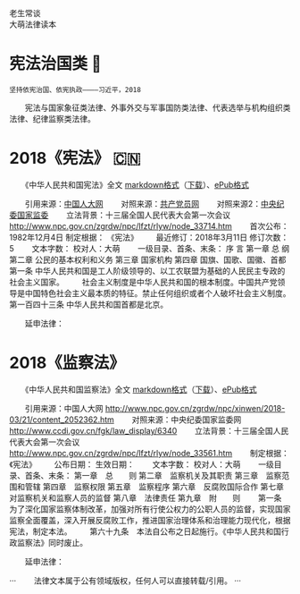 老生常谈  
大萌法律读本

宪法治国类 🌅
=============

	坚持依宪治国、依宪执政————习近平，2018

　　宪法与国家象征类法律、外事外交与军事国防类法律、代表选举与机构组织类法律、纪律监察类法律。


2018《宪法》 🇨🇳
=============

　　《中华人民共和国宪法》全文 [markdown格式](xianfa/201803-宪法.txt "根本大法，依宪治国")（[下载](xianfa/201803-宪法.txt.md)）、[ePub格式](xianfa/201803-宪法.epub "")

　　引用来源：[中国人大网](http://www.npc.gov.cn/npc/c30834/202006/75ba6483b8344591abd07917e1d25cc8.shtml )
　　对照来源：[共产党员网](http://news.12371.cn/2018/03/22/ARTI1521673331685307.shtml )
　　对照来源2：[中央纪委国家监委](http://www.ccdi.gov.cn/fgk/law_display/6341 )
　　立法背景：十三届全国人民代表大会第一次会议 http://www.npc.gov.cn/zgrdw/npc/lfzt/rlyw/node_33714.htm
　　首次公布：1982年12月4日	制定根据： 《宪法》
　　最近修订：2018年3月11日	修订次数：5
　　文本字数：			校对人：大萌
　　一级目录、首条、末条：
	序 言
	第一章 总 纲
	第二章 公民的基本权利和义务
	第三章 国家机构
	第四章 国旗、国歌、国徽、首都
	第一条 中华人民共和国是工人阶级领导的、以工农联盟为基础的人民民主专政的社会主义国家。
	　　社会主义制度是中华人民共和国的根本制度。中国共产党领导是中国特色社会主义最本质的特征。禁止任何组织或者个人破坏社会主义制度。
	第一百四十三条 中华人民共和国首都是北京。

　　延申法律：

2018《监察法》
============

　　《中华人民共和国监察法》全文 [markdown格式]( "根本大法，依宪治国")（[下载]()）、[ePub格式]( "")

　　引用来源：中国人大网 http://www.npc.gov.cn/zgrdw/npc/xinwen/2018-03/21/content_2052362.htm
　　对照来源：中央纪委国家监委网 http://www.ccdi.gov.cn/fgk/law_display/6340
　　立法背景：十三届全国人民代表大会第一次会议 http://www.npc.gov.cn/zgrdw/npc/lfzt/rlyw/node_33561.htm
　　制定根据：《宪法》	
　　公布日期：	生效日期：
　　文本字数：	校对人：大萌
　　一级目录、首条、末条：
	第一章　总　　则
	第二章　监察机关及其职责
	第三章　监察范围和管辖
	第四章　监察权限
	第五章　监察程序
	第六章　反腐败国际合作
	第七章　对监察机关和监察人员的监督
	第八章　法律责任
	第九章　附　　则
　　第一条　为了深化国家监察体制改革，加强对所有行使公权力的公职人员的监督，实现国家监察全面覆盖，深入开展反腐败工作，推进国家治理体系和治理能力现代化，根据宪法，制定本法。
　　第六十九条　本法自公布之日起施行。《中华人民共和国行政监察法》同时废止。

　　延申法律：

···
　　法律文本属于公有领域版权，任何人可以直接转载/引用。
···
